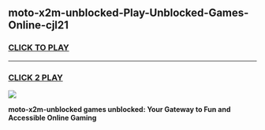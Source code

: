 
## moto-x2m-unblocked-Play-Unblocked-Games-Online-cjl21
<h3>
<a href="https://premium76.site?title=moto-x2m-unblocked&ref=25A">CLICK TO PLAY</a></h3>
<hr>

<h3>
<a href="https://premium76.site?title=moto-x2m-unblocked&ref=25A">CLICK 2 PLAY</a>
  
</h3>

<a href="https://premium76.site?title=moto-x2m-unblocked&ref=25A"><img src="https://clearcache.store/games.png"></a>


**moto-x2m-unblocked games unblocked: Your Gateway to Fun and Accessible Online Gaming**
